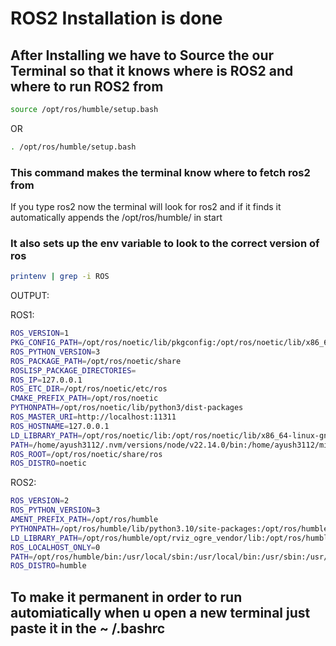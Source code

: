 # ROS2 Installation is done

## After Installing we have to Source the our Terminal so that it knows where is ROS2 and where to run ROS2 from

```bash
source /opt/ros/humble/setup.bash
```
OR
```bash
. /opt/ros/humble/setup.bash
```

### This command makes the terminal know where to fetch ros2 from
If you type ros2 now the terminal will look for ros2 and if it finds it automatically appends the /opt/ros/humble/ in start 

### It also sets up the env variable to look to the correct version of ros

```bash
printenv | grep -i ROS
```

OUTPUT:

ROS1:
```bash
ROS_VERSION=1
PKG_CONFIG_PATH=/opt/ros/noetic/lib/pkgconfig:/opt/ros/noetic/lib/x86_64-linux-gnu/pkgconfig
ROS_PYTHON_VERSION=3
ROS_PACKAGE_PATH=/opt/ros/noetic/share
ROSLISP_PACKAGE_DIRECTORIES=
ROS_IP=127.0.0.1
ROS_ETC_DIR=/opt/ros/noetic/etc/ros
CMAKE_PREFIX_PATH=/opt/ros/noetic
PYTHONPATH=/opt/ros/noetic/lib/python3/dist-packages
ROS_MASTER_URI=http://localhost:11311
ROS_HOSTNAME=127.0.0.1
LD_LIBRARY_PATH=/opt/ros/noetic/lib:/opt/ros/noetic/lib/x86_64-linux-gnu
PATH=/home/ayush3112/.nvm/versions/node/v22.14.0/bin:/home/ayush3112/miniconda3/bin:/home/ayush3112/miniconda3/condabin:/opt/ros/noetic/bin:/home/ayush3112/.local/bin:/usr/local/sbin:/usr/local/bin:/usr/sbin:/usr/bin:/sbin:/bin:/usr/games:/usr/local/games:/snap/bin:/home/ayush3112/unet-3.4.4/bin
ROS_ROOT=/opt/ros/noetic/share/ros
ROS_DISTRO=noetic
```

ROS2:
```bash
ROS_VERSION=2
ROS_PYTHON_VERSION=3
AMENT_PREFIX_PATH=/opt/ros/humble
PYTHONPATH=/opt/ros/humble/lib/python3.10/site-packages:/opt/ros/humble/local/lib/python3.10/dist-packages
LD_LIBRARY_PATH=/opt/ros/humble/opt/rviz_ogre_vendor/lib:/opt/ros/humble/lib/x86_64-linux-gnu:/opt/ros/humble/lib
ROS_LOCALHOST_ONLY=0
PATH=/opt/ros/humble/bin:/usr/local/sbin:/usr/local/bin:/usr/sbin:/usr/bin:/sbin:/bin
ROS_DISTRO=humble
```

## To make it permanent in order to run automiatically when u open a new terminal just paste it in the ~ /.bashrc

